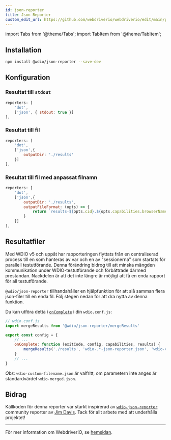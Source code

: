 ```yaml
---
id: json-reporter
title: Json Reporter
custom_edit_url: https://github.com/webdriverio/webdriverio/edit/main/packages/wdio-json-reporter/README.md
---
```


import Tabs from '@theme/Tabs';
import TabItem from '@theme/TabItem';


## Installation

```bash
npm install @wdio/json-reporter --save-dev
```

## Konfiguration

### Resultat till `stdout`

```js
reporters: [
    'dot',
    ['json', { stdout: true }]
],
```

### Resultat till fil

```js
reporters: [
    'dot',
    ['json',{
        outputDir: './results'
    }]
],
```

### Resultat till fil med anpassat filnamn

```js
reporters: [
    'dot',
    ['json',{
        outputDir: './results',
        outputFileFormat: (opts) => {
            return `results-${opts.cid}.${opts.capabilities.browserName}.json`
        }
    }]
],
```

## Resultatfiler

Med WDIO v5 och uppåt har rapporteringen flyttats från en centraliserad process till en som hanteras av var och en av "sessionerna" som startats för parallell testutförande. Denna förändring bidrog till att minska mängden kommunikation under WDIO-testutförande och förbättrade därmed prestandan. Nackdelen är att det inte längre är möjligt att få en enda rapport för all testutförande.

`@wdio/json-reporter` tillhandahåller en hjälpfunktion för att slå samman flera json-filer till en enda fil. Följ stegen nedan för att dra nytta av denna funktion.

Du kan utföra detta i [`onComplete`](https://webdriver.io/docs/configuration#oncomplete) i din `wdio.conf.js`:

```javascript
// wdio.conf.js
import mergeResults from '@wdio/json-reporter/mergeResults'

export const config = {
    // ...
    onComplete: function (exitCode, config, capabilities, results) {
        mergeResults('./results', 'wdio-.*-json-reporter.json', 'wdio-custom-filename.json')
    }
    // ...
}
```

_Obs:_ `wdio-custom-filename.json` är valfritt, om parametern inte anges är standardvärdet `wdio-merged.json`.

## Bidrag

Källkoden för denna reporter var starkt inspirerad av [`wdio-json-reporter`](https://github.com/fijijavis/wdio-json-reporter) community reporter av [Jim Davis](https://github.com/fijijavis). Tack för allt arbete med att underhålla projektet!

---

För mer information om WebdriverIO, se [hemsidan](http://webdriver.io).